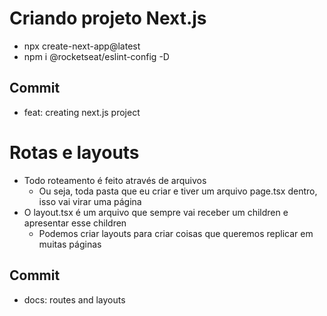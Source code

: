 # Criando projeto Next.js

- npx create-next-app@latest
- npm i @rocketseat/eslint-config -D

## Commit

- feat: creating next.js project

# Rotas e layouts

- Todo roteamento é feito através de arquivos
  - Ou seja, toda pasta que eu criar e tiver um arquivo page.tsx dentro, isso vai virar uma página
- O layout.tsx é um arquivo que sempre vai receber um children e apresentar esse children
  - Podemos criar layouts para criar coisas que queremos replicar em muitas páginas

## Commit

- docs: routes and layouts
